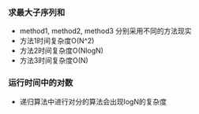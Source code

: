 ### 求最大子序列和

- method1, method2, method3 分别采用不同的方法现实
- 方法1时间复杂度O(N^2)
- 方法2时间复杂度O(NlogN)
- 方法3时间复杂度O(N)

### 运行时间中的对数
- 递归算法中进行对分的算法会出现logN的复杂度
